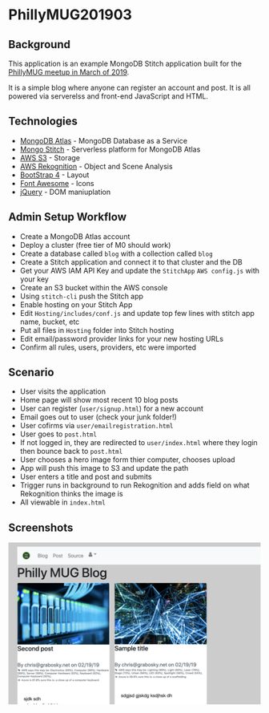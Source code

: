 # PhillyMUG201903

## Background
This application is an example MongoDB Stitch application built for the [PhillyMUG meetup in March of 2019](https://www.meetup.com/Philadelphia-MongoDB-User-Group/events/258766284/).

It is a simple blog where anyone can register an account and post. It is all powered via serverelss and front-end JavaScript and HTML.

## Technologies
* [MongoDB Atlas](https://docs.atlas.mongodb.com/) - MongoDB Database as a Service
* [Mongo Stitch](https://docs.mongodb.com/stitch/) - Serverless platform for MongoDB Atlas
* [AWS S3](https://aws.amazon.com/s3/) - Storage
* [AWS Rekognition](https://aws.amazon.com/rekognition/) - Object and Scene Analysis
* [BootStrap 4](https://getbootstrap.com/) - Layout
* [Font Awesome](https://fontawesome.com/v4.7.0/icons/) - Icons
* [jQuery](https://jquery.com/) - DOM maniuplation 

## Admin Setup Workflow
* Create a MongoDB Atlas account 
* Deploy a cluster (free tier of M0 should work)
* Create a database called `blog` with a collection called `blog`
* Create a Stitch application and connect it to that cluster and the DB
* Get your AWS IAM API Key and update the `StitchApp` `AWS config.js` with your key
* Create an S3 bucket within the AWS console
* Using `stitch-cli` push the Stitch app
* Enable hosting on your Stitch App 
* Edit `Hosting/includes/conf.js` and update top few lines with stitch app name, bucket, etc
* Put all files in `Hosting` folder into Stitch hosting
* Edit email/password provider links for your new hosting URLs
* Confirm all rules, users, providers, etc were imported 

## Scenario
* User visits the application
* Home page will show most recent 10 blog posts
* User can register (`user/signup.html`) for a new account 
* Email goes out to user (check your junk folder!)
* User cofirms via `user/emailregistration.html`
* User goes to `post.html` 
* If not logged in, they are redirected to `user/index.html` where they login then bounce back to `post.html` 
* User chooses a hero image form thier computer, chooses upload 
* App will push this image to S3 and update the path
* User enters a title and post and submits
* Trigger runs in background to run Rekognition and adds field on what Rekognition thinks the image is
* All viewable in `index.html` 

## Screenshots
![](Screenshots/ss1.png)
